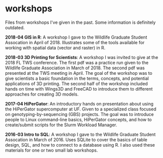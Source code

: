 # workshops
Files from workshops I've given in the past. Some information is definitely outdated.

**2018-04 GIS in R**: A workshop I gave to the Wildlife Graduate Student Assocation in April of 2018. Illustrates some of the tools available for working with spatial data (vector and raster) in R.

**2018-03 3D Printing for Scientists**: A workshop I was invited to give at the 2018 FL TWS conference. The first pdf was a practice run given to the Wildlife Graduate Association in March of 2018. The second pdf was presented at the TWS meeting in April. The goal of the workshop was to give scientists a basic foundation in the terms, concepts, and potential applications of 3D printing. The second half of the workshop included hands on time with Wings3D and FreeCAD to introduce them to different approaches for creating 3D models.

**2017-04 HiPerGator**: An introductory hands on presentation about using the HiPerGator supercomputer at UF. Given to a specialized class focused on genotyping-by-sequencing (GBS) projects. The goal was to introduce people to Linux command-line basics, HiPerGator concepts, and how to create/submit scripts for the Slurm Workload Manager.

**2016-03 Intro to SQL**: A workshop I gave to the Wildlife Graduate Student Assocation in March of 2016. Uses SQLite to cover the basics of table design, SQL, and how to connect to a database using R. I also used these materials for one or two small lab workshops.

